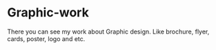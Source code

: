 # Graphic-work
There you can see my work about Graphic design. Like brochure, flyer, cards, poster, logo and etc.
